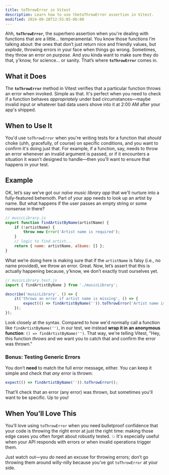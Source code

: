 ```yaml
---
title: toThrowError in Vitest
description: Learn how to use thetoThrowError assertion in Vitest.
modified: 2024-09-28T12:55:05-06:00
---
```


Ahh, **`toThrowError`**, the superhero assertion when you're dealing with functions that are a little… temperamental. You know those functions I’m talking about: the ones that don’t just return nice and friendly values, but _explode_, throwing errors in your face when things go wrong. Sometimes, they throw an error _on purpose_. And you kinda want to make sure they do that, y'know, for science… or sanity. That’s where **`toThrowError`** comes in.

## What it Does

The **`toThrowError`** method in Vitest verifies that a particular function throws an error when invoked. Simple as that. It's perfect when you need to check if a function behaves _appropriately_ under bad circumstances—maybe invalid input or whatever bad data users shove into it at 2:00 AM after your app's shipped.

## When to Use It

You'd use `toThrowError` when you're writing tests for a function that _should_ choke (uhh, gracefully, of course) on specific conditions, and you want to confirm it's doing just that. For example, if a function, say, needs to throw an error whenever an invalid argument is passed, or if it encounters a situation it wasn't designed to handle—then you'll want to ensure that happens in your test.

## Example

OK, let’s say we’ve got our _naïve music library app_ that we'll nurture into a fully-featured behemoth. Part of your app needs to look up an artist by name. But what happens if the user passes an empty string or some nonsense in there?

```javascript
// musicLibrary.js
export function findArtistByName(artistName) {
	if (!artistName) {
		throw new Error('Artist name is required');
	}
	// logic to find artist...
	return { name: artistName, albums: [] };
}
```

What we’re doing here is making sure that if the `artistName` is falsy (i.e., no name provided), we throw an error. Great. Now, let’s assert that this is actually happening because, y'know, we don’t exactly trust ourselves yet.

```javascript
// musicLibrary.test.js
import { findArtistByName } from './musicLibrary';

describe('musicLibrary', () => {
	it('throws an error if artist name is missing', () => {
		expect(() => findArtistByName('')).toThrowError('Artist name is required');
	});
});
```

Look closely at the syntax. Compared to how we'd normally call a function like `findArtistByName('')`, in our test, we instead **wrap it in an anonymous function**: `() => findArtistByName('')`. That way, we're telling Vitest, "Hey, this function _throws_ and we want you to catch that and confirm the error was thrown."

### Bonus: Testing Generic Errors

You don’t **need** to match the full error message, either. You can keep it simple and check that _any_ error is thrown:

```javascript
expect(() => findArtistByName('')).toThrowError();
```

That’ll check that an error (any error) was thrown, but sometimes you'll want to be specific. Up to you!

## When You’ll Love This

You’ll love using `toThrowError` when you need bulletproof confidence that your code is throwing the right error at just the right time: making those edge cases you often forget about robustly tested. 💥 It's especially useful when your API responds with errors or when invalid operations trigger them.

Just watch out—you _do_ need an excuse for throwing errors; don’t go throwing them around willy-nilly because you’ve got `toThrowError` at your side.
